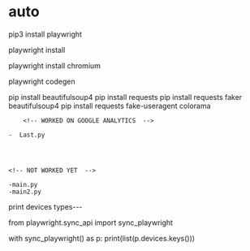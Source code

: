 # auto



pip3 install playwright

playwright install


playwright install chromium

playwright codegen




<!-- THINGS INSTALLED -->
pip install beautifulsoup4
pip install requests
pip install requests faker beautifulsoup4
pip install requests fake-useragent colorama






        <!-- WORKED ON GOOGLE ANALYTICS  -->
        
    -  Last.py




    <!-- NOT WORKED YET  -->

    -main.py
    -main2.py




print devices types---

from playwright.sync_api import sync_playwright

with sync_playwright() as p:
    print(list(p.devices.keys()))
